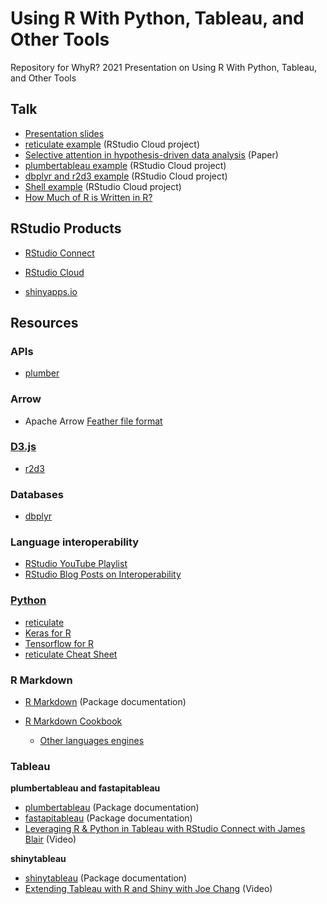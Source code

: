 # Using R With Python, Tableau, and Other Tools

Repository for WhyR? 2021 Presentation on Using R With Python, Tableau, and Other Tools

## Talk

-   [Presentation slides](https://docs.google.com/presentation/d/1H4po3dIC1fic5MnF6JVQIAidc3uHOqPwYl-gSnac9Nw/edit?usp=sharing)
-   [reticulate example](https://rstudio.cloud/project/3331289) (RStudio Cloud project)
-   [Selective attention in hypothesis-driven data analysis](https://www.biorxiv.org/content/10.1101/2020.07.30.228916v1.full.pdf) (Paper)
-   [plumbertableau example](https://rstudio.cloud/project/3350859) (RStudio Cloud project)
-   [dbplyr and r2d3 example](https://rstudio.cloud/project/3332018) (RStudio Cloud project)
-   [Shell example](https://rstudio.cloud/project/3332018) (RStudio Cloud project)
-   [How Much of R is Written in R?](https://librestats.wordpress.com/2011/08/27/how-much-of-r-is-written-in-r/)

## RStudio Products

-   [RStudio Connect](https://www.rstudio.com/products/connect/)

-   [RStudio Cloud](https://www.rstudio.com/products/cloud/)

-   [shinyapps.io](https://www.shinyapps.io/)

## Resources

### APIs

- [plumber](https://www.rplumber.io/) 

### Arrow

-   Apache Arrow [Feather file format](https://arrow.apache.org/docs/python/feather.html)

### [D3.js](https://d3js.org/)

-   [r2d3](https://rstudio.github.io/r2d3/index.html)

### Databases

-   [dbplyr](https://dbplyr.tidyverse.org/)

### Language interoperability

-   [RStudio YouTube Playlist](https://www.youtube.com/playlist?list=PL9HYL-VRX0oQw5xWxjaOdY97P6gRbkaPG)
-   [RStudio Blog Posts on Interoperability](https://www.rstudio.com/tags/interoperability/)

### [Python](https://www.python.org/)

-   [reticulate](https://rstudio.github.io/reticulate/index.html)
-   [Keras for R](https://tensorflow.rstudio.com/guide/keras/)
-   [Tensorflow for R](https://tensorflow.rstudio.com/)
-   [reticulate Cheat Sheet](https://raw.githubusercontent.com/rstudio/cheatsheets/main/reticulate.pdf)

### R Markdown

-   [R Markdown](https://rmarkdown.rstudio.com/) (Package documentation)

-   [R Markdown Cookbook](https://bookdown.org/yihui/rmarkdown-cookbook/)

    -   [Other languages engines](https://bookdown.org/yihui/rmarkdown/language-engines.html)

### Tableau

**plumbertableau and fastapitableau**

-   [plumbertableau](https://rstudio.github.io/plumbertableau/) (Package documentation)
-   [fastapitableau](https://github.com/rstudio/fastapitableau) (Package documentation)
-   [Leveraging R & Python in Tableau with RStudio Connect with James Blair](https://www.youtube.com/watch?v=t25Lbi5D6kg&t=893s) (Video)

**shinytableau**

-   [shinytableau](https://rstudio.github.io/shinytableau/index.html) (Package documentation)
-   [Extending Tableau with R and Shiny with Joe Chang](https://www.youtube.com/watch?v=M6_GOPofmg0) (Video)
